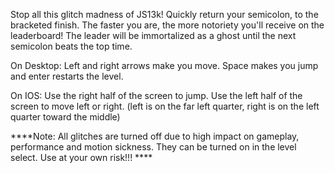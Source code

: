 Stop all this glitch madness of JS13k! Quickly return your semicolon, to the bracketed finish. The faster you are, the more notoriety you'll receive on the leaderboard!  The leader will be immortalized as a ghost until the next semicolon beats the top time.

On Desktop:
Left and right arrows make you move. Space makes you jump and enter restarts the level.

On IOS:
Use the right half of the screen to jump.  Use the left half of the screen to move left or right. (left is on the far left quarter, right is on the left quarter toward the middle)

****Note: All glitches are turned off due to high impact on gameplay, performance and motion sickness. They can be turned on in the level select.  Use at your own risk!!!  ****